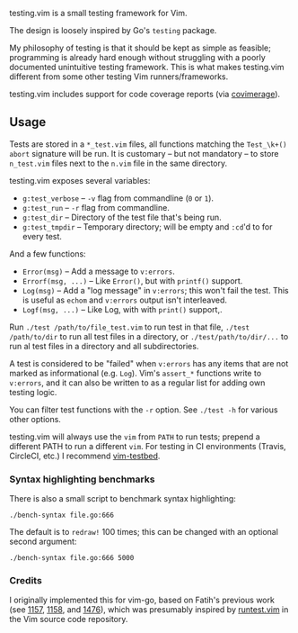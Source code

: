testing.vim is a small testing framework for Vim.

The design is loosely inspired by Go's `testing` package.

My philosophy of testing is that it should be kept as simple as feasible;
programming is already hard enough without struggling with a poorly documented
unintuitive testing framework. This is what makes testing.vim different from
some other testing Vim runners/frameworks.

testing.vim includes support for code coverage reports (via [covimerage][cov]).

Usage
-----

Tests are stored in a `*_test.vim` files, all functions matching the
`Test_\k+() abort` signature will be run.
It is customary – but not mandatory – to store `n_test.vim` files next to the
`n.vim` file in the same directory.

testing.vim exposes several variables:

- `g:test_verbose`  – `-v` flag from commandline (`0` or `1`).
- `g:test_run`      – `-r` flag from commandline.
- `g:test_dir`      – Directory of the test file that's being run.
- `g:test_tmpdir`   – Temporary directory; will be empty and `:cd`'d to for
                      every test.

And a few functions:

- `Error(msg)`       – Add a message to `v:errors`.
- `Errorf(msg, ...)` – Like `Error()`, but with `printf()` support.
- `Log(msg)`         – Add a "log message" in `v:errors`; this won't fail the
                       test. This is useful as `echom` and `v:errors` output
					   isn't interleaved.
- `Logf(msg, ...)`   – Like Log, with with `print()` support,.


Run `./test /path/to/file_test.vim` to run test in that file, `./test
/path/to/dir` to run all test files in a directory, or `./test/path/to/dir/...`
to run al test files in a directory and all subdirectories.

A test is considered to be "failed" when `v:errors` has any items that are not
marked as informational (e.g. `Log`).
Vim's `assert_*` functions write to `v:errors`, and it can also be written to as
a regular list for adding own testing logic.

You can filter test functions with the `-r` option. See `./test -h` for various
other options.

testing.vim will always use the `vim` from `PATH` to run tests; prepend a
different PATH to run a different `vim`. For testing in CI environments (Travis,
CircleCI, etc.) I recommend [vim-testbed][testbed].

### Syntax highlighting benchmarks

There is also a small script to benchmark syntax highlighting:

	./bench-syntax file.go:666

The default is to `redraw!` 100 times; this can be changed with an optional
second argument:

	./bench-syntax file.go:666 5000

### Credits

I originally implemented this for vim-go, based on Fatih's previous work (see
[1157][1157], [1158][1158], and [1476][1476]), which was presumably inspired by
[runtest.vim](https://github.com/vim/vim/blob/master/src/testdir/runtest.vim) in
the Vim source code repository.

[testbed]: https://github.com/tweekmonster/vim-testbed
[cov]: https://github.com/Vimjas/covimerage
[1476]: https://github.com/fatih/vim-go/pull/1476
[1157]: https://github.com/fatih/vim-go/pull/1157
[1158]: https://github.com/fatih/vim-go/pull/1158
